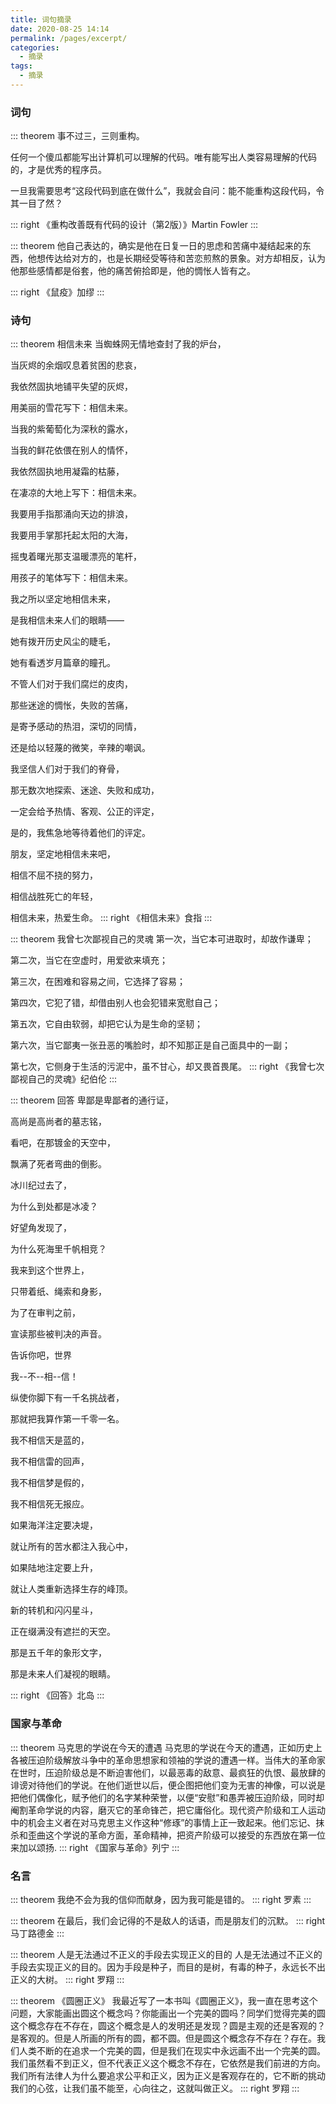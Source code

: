 ```yaml
---
title: 词句摘录
date: 2020-08-25 14:14
permalink: /pages/excerpt/
categories: 
  - 摘录
tags: 
  - 摘录
---
```

### 词句

::: theorem 事不过三，三则重构。

任何一个傻瓜都能写出计算机可以理解的代码。唯有能写出人类容易理解的代码的，才是优秀的程序员。


一旦我需要思考“这段代码到底在做什么”，我就会自问：能不能重构这段代码，令其一目了然？

::: right
   《重构改善既有代码的设计（第2版）》Martin Fowler
:::

::: theorem 他自己表达的，确实是他在日复一日的思虑和苦痛中凝结起来的东西，他想传达给对方的，也是长期经受等待和苦恋煎熬的景象。对方却相反，认为他那些感情都是俗套，他的痛苦俯拾即是，他的惆怅人皆有之。

::: right
 《鼠疫》加缪
:::

### 诗句

::: theorem 相信未来
  当蜘蛛网无情地查封了我的炉台，
  
  当灰烬的余烟叹息着贫困的悲哀，
  
  我依然固执地铺平失望的灰烬，
  
  用美丽的雪花写下：相信未来。
  
  当我的紫葡萄化为深秋的露水，
  
  当我的鲜花依偎在别人的情怀，
  
  我依然固执地用凝霜的枯藤，
  
  在凄凉的大地上写下：相信未来。
  
  我要用手指那涌向天边的排浪，
  
  我要用手掌那托起太阳的大海，
  
  摇曳着曙光那支温暖漂亮的笔杆，
  
  用孩子的笔体写下：相信未来。
  
  我之所以坚定地相信未来，
  
  是我相信未来人们的眼睛——
  
  她有拨开历史风尘的睫毛，
  
  她有看透岁月篇章的瞳孔。
  
  不管人们对于我们腐烂的皮肉，
  
  那些迷途的惆怅，失败的苦痛，
  
  是寄予感动的热泪，深切的同情，
  
  还是给以轻蔑的微笑，辛辣的嘲讽。
  
  我坚信人们对于我们的脊骨，
  
  那无数次地探索、迷途、失败和成功，
  
  一定会给予热情、客观、公正的评定，
  
  是的，我焦急地等待着他们的评定。
  
  朋友，坚定地相信未来吧，
  
  相信不屈不挠的努力，
  
  相信战胜死亡的年轻，
  
  相信未来，热爱生命。 
::: right
 《相信未来》食指
:::

::: theorem 我曾七次鄙视自己的灵魂
  第一次，当它本可进取时，却故作谦卑；
  
  第二次，当它在空虚时，用爱欲来填充；
  
  第三次，在困难和容易之间，它选择了容易；
  
  第四次，它犯了错，却借由别人也会犯错来宽慰自己；
  
  第五次，它自由软弱，却把它认为是生命的坚韧；
  
  第六次，当它鄙夷一张丑恶的嘴脸时，却不知那正是自己面具中的一副；
  
  第七次，它侧身于生活的污泥中，虽不甘心，却又畏首畏尾。
::: right
 《我曾七次鄙视自己的灵魂》纪伯伦
:::

::: theorem 回答
卑鄙是卑鄙者的通行证，

高尚是高尚者的墓志铭，

看吧，在那镀金的天空中，

飘满了死者弯曲的倒影。


冰川纪过去了，

为什么到处都是冰凌？

好望角发现了，

为什么死海里千帆相竞？


我来到这个世界上，

只带着纸、绳索和身影，

为了在审判之前，

宣读那些被判决的声音。


告诉你吧，世界

我--不--相--信！

纵使你脚下有一千名挑战者，

那就把我算作第一千零一名。


我不相信天是蓝的，

我不相信雷的回声，

我不相信梦是假的，

我不相信死无报应。


如果海洋注定要决堤，

就让所有的苦水都注入我心中，

如果陆地注定要上升，

就让人类重新选择生存的峰顶。


新的转机和闪闪星斗，

正在缀满没有遮拦的天空。

那是五千年的象形文字，

那是未来人们凝视的眼睛。

::: right
 《回答》北岛
:::

### 国家与革命
::: theorem 马克思的学说在今天的遭遇
马克思的学说在今天的遭遇，正如历史上各被压迫阶级解放斗争中的革命思想家和领袖的学说的遭遇一样。当伟大的革命家在世时，压迫阶级总是不断迫害他们，以最恶毒的敌意、最疯狂的仇恨、最放肆的诽谤对待他们的学说。在他们逝世以后，便企图把他们变为无害的神像，可以说是把他们偶像化，赋予他们的名字某种荣誉，以便“安慰”和愚弄被压迫阶级，同时却阉割革命学说的内容，磨灭它的革命锋芒，把它庸俗化。现代资产阶级和工人运动中的机会主义者在对马克思主义作这种“修琢”的事情上正一致起来。他们忘记、抹杀和歪曲这个学说的革命方面，革命精神，把资产阶级可以接受的东西放在第一位来加以颂扬.
::: right
《国家与革命》列宁
::: 

### 名言
::: theorem 我绝不会为我的信仰而献身，因为我可能是错的。
::: right
罗素
::: 

::: theorem 在最后，我们会记得的不是敌人的话语，而是朋友们的沉默。
::: right
马丁路德金
:::


::: theorem 人是无法通过不正义的手段去实现正义的目的
人是无法通过不正义的手段去实现正义的目的。因为手段是种子，而目的是树，有毒的种子，永远长不出正义的大树。
::: right
罗翔
::: 

::: theorem 《圆圈正义》
我最近写了一本书叫《圆圈正义》，我一直在思考这个问题，大家能画出圆这个概念吗？你能画出一个完美的圆吗？同学们觉得完美的圆这个概念存在不存在，圆这个概念是人的发明还是发现？圆是主观的还是客观的？是客观的。但是人所画的所有的圆，都不圆。但是圆这个概念存不存在？存在。我们人类不断的在追求一个完美的圆，但是我们在现实中永远画不出一个完美的圆。我们虽然看不到正义，但不代表正义这个概念不存在，它依然是我们前进的方向。我们所有法律人为什么要追求公平和正义，因为正义是客观存在的，它不断的挑动我们的心弦，让我们虽不能至，心向往之，这就叫做正义。
::: right
罗翔
::: 





